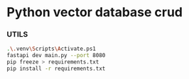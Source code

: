 # Python vector database crud

### UTILS

```bash
.\.venv\Scripts\Activate.ps1
fastapi dev main.py --port 8080
pip freeze > requirements.txt
pip install -r requirements.txt
```
